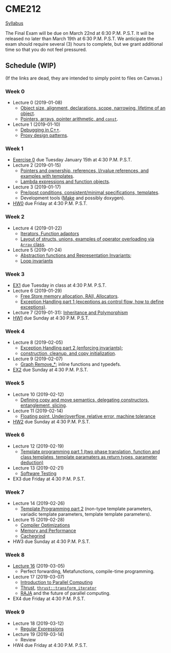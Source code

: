 # CME212
[Syllabus](https://github.com/cme212/course/blob/master/syllabus.md#cme-212---winter-2019)

The Final Exam will be due on March 22nd at 6:30 P.M. P.S.T.
It will be released no later than March 19th at 6:30 P.M. P.S.T.
We anticipate the exam should require several (3) hours to complete,
but we grant additional time so that you do not feel pressured.

<!-- BS : [Bjarne Stroustrup's Programming in C++](https://g.co/kgs/jQjpRv). -->

## Schedule (WIP)
(If the links are dead, they are intended to simply point to files on Canvas.)
### Week 0
  - Lecture 0 (2019-01-08)
    - [Object size, alignment, declarations, scope, narrowing, lifetime of an object](https://canvas.stanford.edu/files/3928214/download?download_frd=1).
    - [Pointers, arrays, pointer arithmetic, and `const`](https://canvas.stanford.edu/files/3928884/download?download_frd=1).
  - Lecture 1 (2019-01-10)
    - [Debugging in C++](https://github.com/cme212/course/blob/master/notes/lecture-01/debugging.md).
    - [Proxy design patterns](https://github.com/cme212/course/blob/master/notes/lecture-01/proxy.md). 
### Week 1
  - [Exercise 0](https://canvas.stanford.edu/files/3926995/download?download_frd=1)                 due Tuesday January 15th at 4:30 P.M. P.S.T.
 - Lecture 2 (2019-01-15)
   - [Pointers and ownership, references, l/rvalue references, and
     examples with templates](https://canvas.stanford.edu/files/3973718/download?download_frd=1). 
   - [Lambda expressions and function objects](https://canvas.stanford.edu/files/3973719/download?download_frd=1).
 - Lecture 3 (2019-01-17)
   - [Pre/post conditions, consistent/minimal specifications,
     templates](https://github.com/cme212/course/blob/master/notes/lecture-03/specifications.md). 
   - Development tools ([Make](https://github.com/cme212/course/blob/master/notes/lecture-03/make.md) and possibly doxygen).
 - [HW0](https://canvas.stanford.edu/files/3908090/download?download_frd=1) due Friday at 4:30 P.M. P.S.T.
### Week 2
 - Lecture 4 (2019-01-22)
   - [Iterators, Function adaptors](https://canvas.stanford.edu/files/4012840/download?download_frd=1)
   - [Layout of structs, unions, examples of
   operator overloading via `Array` class](https://canvas.stanford.edu/files/4019655/download?download_frd=1).
 - Lecture 5 (2019-01-24)
   - [Abstraction functions and Representation Invariants](notes/lecture-05/abstractions.md); 
   - [Loop invariants](notes/lecture-05/loop_invariants.md)
### Week 3
 - [EX1](https://canvas.stanford.edu/files/4005588/download?download_frd=1) due Tuesday in class at 4:30 P.M. P.S.T.
 - Lecture 6 (2019-01-29) 
   - [Free Store memory allocation, RAII, Allocators](https://canvas.stanford.edu/files/4054062/download?download_frd=1). 
   - [Exception Handling part 1 (exceptions as control flow, how to define exceptions)](https://canvas.stanford.edu/files/4054064/download?download_frd=1).
 - Lecture 7 (2019-01-31): [Inheritance and Polymorphism](notes/lecture-07/inheritance.md)
 - [HW1](https://canvas.stanford.edu/files/4005665/download?download_frd=1) due Sunday at 4:30 P.M. P.S.T.
### Week 4
 - Lecture 8 (2019-02-05) 
   - [Exception Handling part 2 (enforcing invariants)](https://canvas.stanford.edu/files/4075751/download?download_frd=1); 
   - [construction, cleanup, and copy initialization](https://canvas.stanford.edu/files/4080961/download?download_frd=1).
 - Lecture 9 (2019-02-07)
   - [Graph Remove_*](notes/lecture-09/remove.md); inline functions and typedefs.
 - [EX2](https://canvas.stanford.edu/files/4069737/download?download_frd=1) due Sunday at 4:30 P.M. P.S.T.
### Week 5
 - Lecture 10 (2019-02-12) 
   - [Defining copy and move semantics, delegating constructors, entanglement, slicing](https://canvas.stanford.edu/files/4116729/download?download_frd=1).
 - Lecture 11 (2019-02-14) 
   - [Floating point, Under/overflow, relative error, machine tolerance](notes/lecture-11/float.md)
 - [HW2](https://canvas.stanford.edu/files/4069760/download?download_frd=1) due Sunday at 4:30 P.M. P.S.T.
### Week 6
 - Lecture 12 (2019-02-19) 
   - [Template programming part 1 (two phase translation, function and class templates, template paramaters as return types, parameter deduction)](https://canvas.stanford.edu/files/4150057/download?download_frd=1)
 - Lecture 13 (2019-02-21)
   - [Software Testing](notes/lecture-13/testing.md)
 - EX3 due Friday at 4:30 P.M. P.S.T.
### Week 7
 - Lecture 14 (2019-02-26)
   - [Template Programming part 2](https://canvas.stanford.edu/files/4189029/download?download_frd=1)
     (non-type template parameters, variadic template parameters, template template parameters).
 - Lecture 15 (2019-02-28)
   - [Compiler Optimizations](notes/lecture-15/optimization.md)
   - [Memory and Performance](notes/lecture-15/memory.md)
   - [Cachegrind](https://github.com/cme212/course/blob/master/notes/lecture-15/memory.md#cachegrind)
 - HW3 due Sunday at 4:30 P.M. P.S.T.
### Week 8
 - [Lecture 16](https://canvas.stanford.edu/files/4219131/download?download_frd=1) (2019-03-05)
   - Perfect forwarding, Metafunctions, compile-time programming. 
 - Lecture 17 (2019-03-07)
   - [Introduction to Parallel Computing](https://computing.llnl.gov/tutorials/parallel_comp/)
   - [Thrust](https://docs.nvidia.com/cuda/thrust/index.html), [`thrust::transform_iterator`](https://docs.nvidia.com/cuda/thrust/index.html#transform-iterator)
   - [RAJA](https://raja.readthedocs.io/en/master/) and the future of parallel computing.
 - EX4 due Friday at 4:30 P.M. P.S.T.
### Week 9
 - Lecture 18 (2019-03-12)
   - [Regular Expressions](https://canvas.stanford.edu/files/4263996/download?download_frd=1)
 - Lecture 19 (2019-03-14)
   - Review
 - HW4 due Friday at 4:30 P.M. P.S.T.















